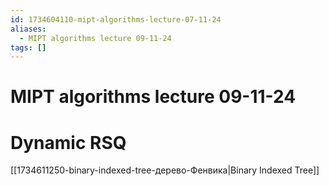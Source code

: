 ```yaml
---
id: 1734604110-mipt-algorithms-lecture-07-11-24
aliases:
  - MIPT algorithms lecture 09-11-24
tags: []
---
```


# MIPT algorithms lecture 09-11-24
# Dynamic RSQ
[[1734611250-binary-indexed-tree-дерево-Фенвика|Binary Indexed Tree]]

